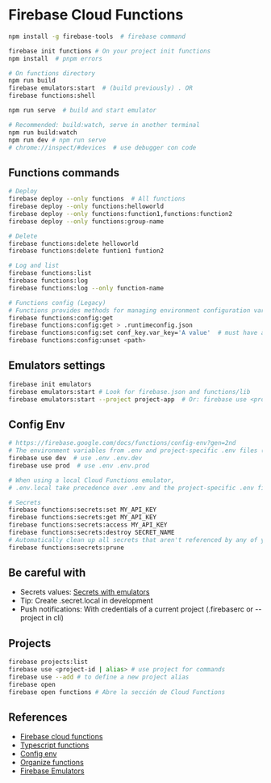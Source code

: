 # Firebase Cloud Functions
```bash
npm install -g firebase-tools  # firebase command

firebase init functions # On your project init functions
npm install  # pnpm errors

# On functions directory
npm run build
firebase emulators:start  # (build previously) . OR
firebase functions:shell

npm run serve  # build and start emulator

# Recommended: build:watch, serve in another terminal 
npm run build:watch
npm run dev # npm run serve 
# chrome://inspect/#devices  # use debugger con code
```

## Functions commands
```bash
# Deploy
firebase deploy --only functions  # All functions
firebase deploy --only functions:helloworld
firebase deploy --only functions:function1,functions:function2
firebase deploy --only functions:group-name

# Delete
firebase functions:delete helloworld
firebase functions:delete funtion1 funtion2

# Log and list
firebase functions:list
firebase functions:log
firebase functions:log --only function-name

# Functions config (Legacy)
# Functions provides methods for managing environment configuration variables
firebase functions:config:get
firebase functions:config:get > .runtimeconfig.json
firebase functions:config:set conf_key.var_key='A value'  # must have a 2-part key
firebase functions:config:unset <path>
```

## Emulators settings
```bash
firebase init emulators
firebase emulators:start # Look for firebase.json and functions/lib
firebase emulators:start --project project-app  # Or: firebase use <project-id>
```

## Config Env
```bash
# https://firebase.google.com/docs/functions/config-env?gen=2nd
# The environment variables from .env and project-specific .env files (if they exist) will be included in all deployed functions.
firebase use dev  # use .env .env.dev
firebase use prod  # use .env .env.prod

# When using a local Cloud Functions emulator,
# .env.local take precedence over .env and the project-specific .env file.

# Secrets
firebase functions:secrets:set MY_API_KEY
firebase functions:secrets:get MY_API_KEY
firebase functions:secrets:access MY_API_KEY
firebase functions:secrets:destroy SECRET_NAME
# Automatically clean up all secrets that aren't referenced by any of your functions
firebase functions:secrets:prune
```

## Be careful with
- Secrets values: [Secrets with emulators](https://firebase.google.com/docs/functions/config-env?gen=2nd#secrets_and_credentials_in_the_emulator)
- Tip: Create .secret.local in development
- Push notifications: With credentials of a current project (.firebaserc or --project in cli)


## Projects
```bash
firebase projects:list
firebase use <project-id | alias> # use project for commands
firebase use --add # to define a new project alias
firebase open 
firebase open functions # Abre la sección de Cloud Functions
```

## References
- [Firebase cloud functions](https://firebase.google.com/docs/functions/get-started)
- [Typescript functions](https://firebase.google.com/docs/functions/typescript)
- [Config env](https://firebase.google.com/docs/functions/config-env?gen=2nd)
- [Organize functions](https://firebase.google.com/docs/functions/organize-functions?gen=2nd)
- [Firebase Emulators](https://firebase.google.com/docs/emulator-suite)